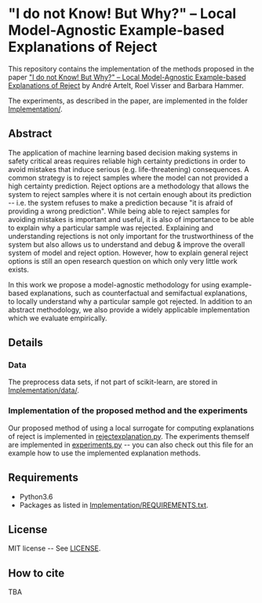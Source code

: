 # "I do not Know! But Why?" – Local Model-Agnostic Example-based Explanations of Reject

This repository contains the implementation of the methods proposed in the paper ["I do not Know! But Why?" – Local Model-Agnostic Example-based Explanations of Reject]() by André Artelt, Roel Visser and Barbara Hammer.

The experiments, as described in the paper, are implemented in the folder [Implementation/](Implementation/).

## Abstract

The application of machine learning based decision making systems in safety critical areas requires reliable high certainty predictions in order to avoid mistakes that induce serious (e.g. life-threatening) consequences. A common strategy is to reject samples where the model can not provided a high certainty prediction. Reject options are a methodology that allows the system to reject samples where it is not certain enough about its prediction -- i.e. the system refuses to make a prediction because "it is afraid of providing a wrong prediction".
While being able to reject samples for avoiding mistakes is important and useful, it is also of importance to be able to explain why a particular sample was rejected. Explaining and understanding rejections is not only important for the trustworthiness of the system but also allows us to understand and debug & improve the overall system of model and reject option. However, how to explain general reject options is still an open research question on which only very little work exists.

In this work we propose a model-agnostic methodology for using example-based explanations, such as counterfactual and semifactual explanations, to locally understand why a particular sample got rejected. In addition to an abstract methodology, we also provide a widely applicable implementation which we evaluate empirically.

## Details

### Data 

The preprocess data sets, if not part of scikit-learn, are stored in [Implementation/data/](Implementation/data/).

### Implementation of the proposed method and the experiments

Our proposed method of using a local surrogate for computing explanations of reject is implemented in [rejectexplanation.py](Implementation/rejectexplanation.py).
The experiments themself are implemented in [experiments.py](Implementation/experiments.py) -- you can also check out this file for an example how to use the implemented explanation methods.

## Requirements

- Python3.6
- Packages as listed in [Implementation/REQUIREMENTS.txt](Implementation/REQUIREMENTS.txt).

## License

MIT license -- See [LICENSE](LICENSE).

## How to cite

TBA
